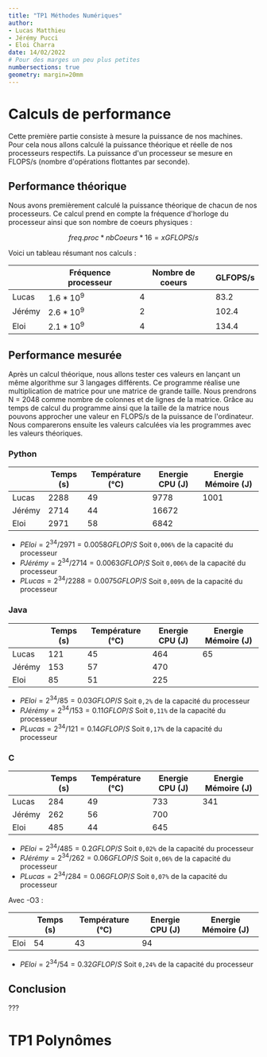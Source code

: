 ```yaml
---
title: "TP1 Méthodes Numériques"
author:
- Lucas Matthieu
- Jérémy Pucci
- Eloi Charra
date: 14/02/2022
# Pour des marges un peu plus petites
numbersections: true
geometry: margin=20mm
---
```

# Calculs de performance

Cette première partie consiste à mesure la puissance de nos machines. Pour cela nous allons calculé la puissance théorique et réelle de nos processeurs respectifs. La puissance d'un processeur se mesure en FLOPS/s (nombre d'opérations flottantes par seconde).

## Performance théorique

Nous avons premièrement calculé la puissance théorique de chacun de nos processeurs. Ce calcul prend en compte la fréquence d'horloge du processeur ainsi que son nombre de coeurs physiques :

$$ freq.proc * nbCoeurs * 16 = x GFLOPS/s$$

Voici un tableau résumant nos calculs :

|        | Fréquence processeur | Nombre de coeurs | GLFOPS/s |
|--------|----------------------|------------------|----------|
| Lucas  |  $1.6*10^9$          | 4                | 83.2     |
| Jérémy |  $2.6*10^9$          | 2                | 102.4    |
| Eloi   |  $2.1*10^9$          | 4                | 134.4    |

## Performance mesurée

Après un calcul théorique, nous allons tester ces valeurs en lançant un même algorithme sur 3 langages différents. Ce programme réalise une multiplication de matrice pour une matrice de grande taille. Nous prendrons N = 2048 comme nombre de colonnes et de lignes de la matrice. Grâce au temps de calcul du programme ainsi que la taille de la matrice nous pouvons approcher une valeur en FLOPS/s de la puissance de l'ordinateur. Nous comparerons ensuite les valeurs calculées via les programmes avec les valeurs théoriques.

### Python

|        | Temps (s) | Température (°C) | Energie CPU (J) | Energie Mémoire (J) |
|--------|-----------|------------------|-----------------|---------------------|
| Lucas  | 2288      | 49               | 9778            | 1001                |
| Jérémy | 2714      | 44               | 16672           |                     |
| Eloi   | 2971      | 58               | 6842            |                     |

- $PEloi = 2^{34} / 2971 = 0.0058 GFLOP/S$ Soit `0,006%` de la capacité du processeur
- $PJérémy = 2^{34} / 2714 = 0.0063 GFLOP/S$ Soit `0,006%` de la capacité du processeur
- $PLucas = 2^{34} / 2288 = 0.0075 GFLOP/S$ Soit `0,009%` de la capacité du processeur

### Java

|        | Temps (s) | Température (°C) | Energie CPU (J) | Energie Mémoire (J) |
|--------|-----------|------------------|-----------------|---------------------|
| Lucas  | 121       | 45               | 464             | 65                  |
| Jérémy | 153       | 57               | 470             |                     |
| Eloi   | 85        | 51               | 225             |                     |


- $PEloi = 2^{34} / 85 = 0.03 GFLOP/S$ Soit `0,2%` de la capacité du processeur
- $PJérémy = 2^{34} / 153 = 0.11 GFLOP/S$ Soit `0,11%` de la capacité du processeur
- $PLucas = 2^{34} / 121 = 0.14 GFLOP/S$ Soit `0,17%` de la capacité du processeur

### C

|        | Temps (s) | Température (°C) | Energie CPU (J) | Energie Mémoire (J) |
|--------|-----------|------------------|-----------------|---------------------|
| Lucas  | 284       | 49               | 733             | 341                 |
| Jérémy | 262       | 56               | 700             |                     |
| Eloi   | 485       | 44               | 645             |                     |

- $PEloi = 2^{34} / 485 = 0.2 GFLOP/S$ Soit `0,02%` de la capacité du processeur
- $PJérémy = 2^{34} / 262 = 0.06 GFLOP/S$ Soit `0,06%` de la capacité du processeur
- $PLucas = 2^{34} / 284 = 0.06 GFLOP/S$ Soit `0,07%` de la capacité du processeur

Avec -O3 :

|      | Temps (s) | Température (°C) | Energie CPU (J) | Energie Mémoire (J) |
|------|-----------|------------------|-----------------|---------------------|
| Eloi | 54        | 43               | 94              |                     |

- $PEloi = 2^{34} / 54 = 0.32 GFLOP/S$ Soit `0,24%` de la capacité du processeur

## Conclusion

???

# TP1 Polynômes

